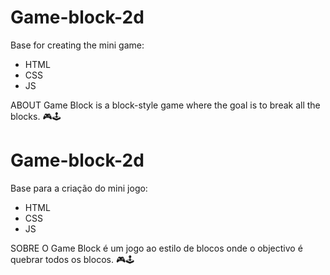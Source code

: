 # Game-block-2d
Base for creating the mini game:
- HTML
- CSS
- JS

ABOUT
Game Block is a block-style game where the goal is to break all the blocks. 🎮🕹

# Game-block-2d
Base para a criação do mini jogo:
- HTML
- CSS
- JS

SOBRE
O Game Block é um jogo ao estilo de blocos onde o objectivo é quebrar todos os blocos. 🎮🕹
